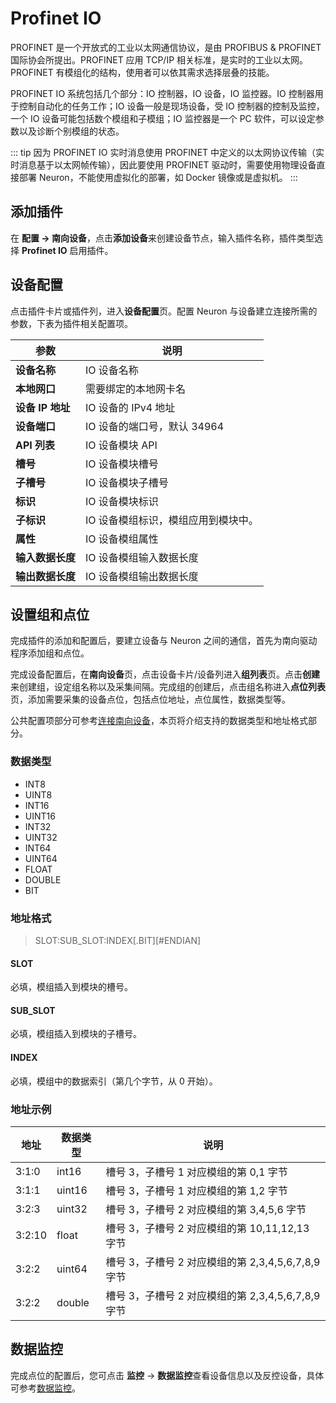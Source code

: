 # Profinet IO

PROFINET 是一个开放式的工业以太网通信协议，是由 PROFIBUS & PROFINET 国际协会所提出。PROFINET 应用 TCP/IP 相关标准，是实时的工业以太网。PROFINET 有模组化的结构，使用者可以依其需求选择层叠的技能。

PROFINET IO 系统包括几个部分：IO 控制器，IO 设备，IO 监控器。IO 控制器用于控制自动化的任务工作；IO 设备一般是现场设备，受 IO 控制器的控制及监控，一个 IO 设备可能包括数个模组和子模组；IO 监控器是一个 PC 软件，可以设定参数以及诊断个别模组的状态。

::: tip
因为 PROFINET IO 实时消息使用 PROFINET 中定义的以太网协议传输（实时消息基于以太网帧传输），因此要使用 PROFINET 驱动时，需要使用物理设备直接部署 Neuron，不能使用虚拟化的部署，如 Docker 镜像或是虚拟机。
:::

## 添加插件

在 **配置 -> 南向设备**，点击**添加设备**来创建设备节点，输入插件名称，插件类型选择 **Profinet IO** 启用插件。

## 设备配置

点击插件卡片或插件列，进入**设备配置**页。配置 Neuron 与设备建立连接所需的参数，下表为插件相关配置项。

| 参数                 | 说明                                                    |
| -------------------- | ------------------------------------------------------- |
| **设备名称** | IO 设备名称 |
| **本地网口** | 需要绑定的本地网卡名  |
| **设备 IP 地址** | IO 设备的 IPv4 地址 |
| **设备端口** | IO 设备的端口号，默认 34964|
| **API 列表** | IO 设备模块 API |
| **槽号** | IO 设备模块槽号 |
| **子槽号** | IO 设备模块子槽号 |
| **标识** | IO 设备模块标识 |
| **子标识** | IO 设备模组标识，模组应用到模块中。 |
| **属性** | IO 设备模组属性 |
| **输入数据长度** | IO 设备模组输入数据长度 |
| **输出数据长度** | IO 设备模组输出数据长度 |

## 设置组和点位

完成插件的添加和配置后，要建立设备与 Neuron 之间的通信，首先为南向驱动程序添加组和点位。

完成设备配置后，在**南向设备**页，点击设备卡片/设备列进入**组列表**页。点击**创建**来创建组，设定组名称以及采集间隔。完成组的创建后，点击组名称进入**点位列表**页，添加需要采集的设备点位，包括点位地址，点位属性，数据类型等。

公共配置项部分可参考[连接南向设备](../south-devices.md)，本页将介绍支持的数据类型和地址格式部分。

### 数据类型

* INT8
* UINT8
* INT16
* UINT16
* INT32
* UINT32
* INT64
* UINT64
* FLOAT
* DOUBLE
* BIT

### 地址格式

> SLOT:SUB_SLOT:INDEX\[.BIT][#ENDIAN]

#### **SLOT**

必填，模组插入到模块的槽号。

#### **SUB_SLOT**

必填，模组插入到模块的子槽号。

#### **INDEX**

必填，模组中的数据索引（第几个字节，从 0 开始）。

### 地址示例

| 地址         | 数据类型 | 说明 |
| ----------- | ------- | --------- |
| 3:1:0   | int16    | 槽号 3，子槽号 1 对应模组的第 0,1 字节 |
| 3:1:1   | uint16    | 槽号 3，子槽号 1 对应模组的第 1,2 字节 |
| 3:2:3   | uint32    | 槽号 3，子槽号 2 对应模组的第 3,4,5,6 字节 |
| 3:2:10   | float    | 槽号 3，子槽号 2 对应模组的第 10,11,12,13 字节 |
| 3:2:2   | uint64    | 槽号 3，子槽号 2 对应模组的第 2,3,4,5,6,7,8,9 字节 |
| 3:2:2   | double    | 槽号 3，子槽号 2 对应模组的第 2,3,4,5,6,7,8,9 字节 |

## 数据监控

完成点位的配置后，您可点击 **监控** -> **数据监控**查看设备信息以及反控设备，具体可参考[数据监控](../../../usage/monitoring.md)。